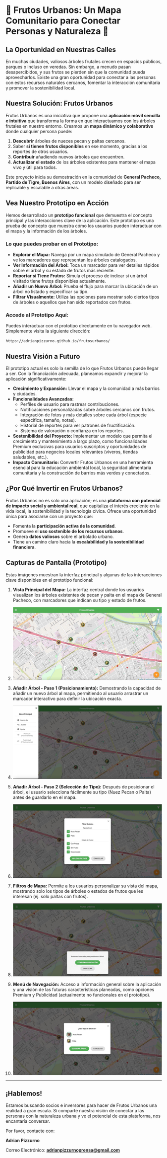 # 🌲 Frutos Urbanos: Un Mapa Comunitario para Conectar Personas y Naturaleza 🥑

## La Oportunidad en Nuestras Calles

En muchas ciudades, valiosos árboles frutales crecen en espacios públicos, parques o incluso en veredas. Sin embargo, a menudo pasan desapercibidos, y sus frutos se pierden sin que la comunidad pueda aprovecharlos. Existe una gran oportunidad para conectar a las personas con estos recursos naturales cercanos, fomentar la interacción comunitaria y promover la sostenibilidad local.

## Nuestra Solución: Frutos Urbanos

Frutos Urbanos es una iniciativa que propone una **aplicación móvil sencilla e intuitiva** que transforma la forma en que interactuamos con los árboles frutales en nuestro entorno. Creamos un **mapa dinámico y colaborativo** donde cualquier persona puede:

1.  **Descubrir** árboles de nueces pecan y paltas cercanos.
2.  Saber **si tienen frutos disponibles** en ese momento, gracias a los reportes de otros usuarios.
3.  **Contribuir** añadiendo nuevos árboles que encuentren.
4.  **Actualizar el estado** de los árboles existentes para mantener el mapa vivo y útil para todos.

Este proyecto inicia su demostración en la comunidad de **General Pacheco, Partido de Tigre, Buenos Aires**, con un modelo diseñado para ser replicable y escalable a otras áreas.

## Vea Nuestro Prototipo en Acción

Hemos desarrollado un **prototipo funcional** que demuestra el concepto principal y las interacciones clave de la aplicación. Este prototipo es una prueba de concepto que muestra cómo los usuarios pueden interactuar con el mapa y la información de los árboles.

### Lo que puedes probar en el Prototipo:

*   **Explorar el Mapa:** Navega por un mapa simulado de General Pacheco y ve los marcadores que representan los árboles catalogados.
*   **Ver Información del Árbol:** Toca un marcador para ver detalles rápidos sobre el árbol y su estado de frutos más reciente.
*   **Reportar si Tiene Frutos:** Simula el proceso de indicar si un árbol visitado tiene frutos disponibles actualmente.
*   **Añadir un Nuevo Árbol:** Prueba el flujo para marcar la ubicación de un árbol no listado y especificar su tipo.
*   **Filtrar Visualmente:** Utiliza las opciones para mostrar solo ciertos tipos de árboles o aquellos que han sido reportados con frutos.

### Accede al Prototipo Aquí:

Puedes interactuar con el prototipo directamente en tu navegador web. Simplemente visita la siguiente dirección:

`https://adrianpizzurno.github.io/frutosurbanos/`

## Nuestra Visión a Futuro

El prototipo actual es solo la semilla de lo que Frutos Urbanos puede llegar a ser. Con la financiación adecuada, planeamos expandir y mejorar la aplicación significativamente:

*   **Crecimiento y Expansión:** Llevar el mapa y la comunidad a más barrios y ciudades.
*   **Funcionalidades Avanzadas:**
    *   Perfiles de usuario para rastrear contribuciones.
    *   Notificaciones personalizadas sobre árboles cercanos con frutos.
    *   Integración de fotos y más detalles sobre cada árbol (especie específica, tamaño, notas).
    *   Historial de reportes para ver patrones de fructificación.
    *   Sistema de valoración o confianza en los reportes.
*   **Sostenibilidad del Proyecto:** Implementar un modelo que permita el crecimiento y mantenimiento a largo plazo, como funcionalidades Premium exclusivas para usuarios suscriptos y oportunidades de publicidad para negocios locales relevantes (viveros, tiendas saludables, etc.).
*   **Impacto Comunitario:** Convertir Frutos Urbanos en una herramienta esencial para la educación ambiental local, la seguridad alimentaria comunitaria y la construcción de barrios más verdes y conectados.

## ¿Por Qué Invertir en Frutos Urbanos?

Frutos Urbanos no es solo una aplicación; es una **plataforma con potencial de impacto social y ambiental real**, que capitaliza el interés creciente en la vida local, la sostenibilidad y la tecnología cívica. Ofrece una oportunidad única para asociarse con un proyecto que:

*   Fomenta la **participación activa de la comunidad**.
*   Promueve el **uso sostenible de los recursos urbanos**.
*   Genera **datos valiosos** sobre el arbolado urbano.
*   Tiene un camino claro hacia la **escalabilidad y la sostenibilidad financiera**.

## Capturas de Pantalla (Prototipo)

Estas imágenes muestran la interfaz principal y algunas de las interacciones clave disponibles en el prototipo funcional:

1.  **Vista Principal del Mapa:** La interfaz central donde los usuarios visualizan los árboles existentes de pecan y palta en el mapa de General Pacheco, con marcadores que indican su tipo y estado de frutos.
2.  
    ![Captura de Pantalla 1: Mapa Principal](screenshots/protipo01.jpg) 

3.  **Añadir Árbol - Paso 1 (Posicionamiento):** Demostrando la capacidad de añadir un nuevo árbol al mapa, permitiendo al usuario arrastrar un marcador interactivo para definir la ubicación exacta.
4.  
    ![Captura de Pantalla 2: Añadir - Posicionamiento](screenshots/protipo02.jpg) 

5.  **Añadir Árbol - Paso 2 (Selección de Tipo):** Después de posicionar el árbol, el usuario selecciona fácilmente su tipo (Nuez Pecan o Palta) antes de guardarlo en el mapa.
6.  
    ![Captura de Pantalla 3: Añadir - Selección de Tipo](screenshots/protipo03.jpg) 

7.  **Filtros de Mapa:** Permite a los usuarios personalizar su vista del mapa, mostrando solo los tipos de árboles o estados de frutos que les interesan (ej. solo paltas con frutos).
8.  
    ![Captura de Pantalla 4: Filtros](screenshots/protipo04.jpg) 

9.  **Menú de Navegación:** Acceso a información general sobre la aplicación y una visión de las futuras características planeadas, como opciones Premium y Publicidad (actualmente no funcionales en el prototipo).
10.  
    ![Captura de Pantalla 5: Menú Lateral](screenshots/protipo05.jpg) 

---

## ¡Hablemos!

Estamos buscando socios e inversores para hacer de Frutos Urbanos una realidad a gran escala. Si comparte nuestra visión de conectar a las personas con la naturaleza urbana y ve el potencial de esta plataforma, nos encantaría conversar.

Por favor, contacte con:

**Adrian Pizzurno**

Correo Electrónico: **adrianpizzurnoprensa@gmail.com**
